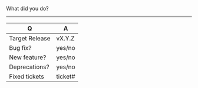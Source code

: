 What did you do?

------------------------------------------------------------------------

| Q              | A
| -------------- | ---
| Target Release | vX.Y.Z
| Bug fix?       | yes/no
| New feature?   | yes/no
| Deprecations?  | yes/no
| Fixed tickets  | ticket#

